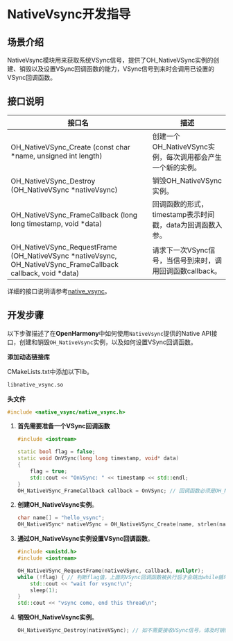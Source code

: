# NativeVsync开发指导

## 场景介绍

NativeVsync模块用来获取系统VSync信号，提供了OH_NativeVSync实例的创建、销毁以及设置VSync回调函数的能力，VSync信号到来时会调用已设置的VSync回调函数。

## 接口说明

| 接口名 | 描述 | 
| -------- | -------- |
| OH_NativeVSync_Create (const char \*name, unsigned int length) | 创建一个OH_NativeVSync实例，每次调用都会产生一个新的实例。 | 
| OH_NativeVSync_Destroy (OH_NativeVSync \*nativeVsync) | 销毁OH_NativeVSync实例。 | 
| OH_NativeVSync_FrameCallback (long long timestamp, void \*data) | 回调函数的形式，timestamp表示时间戳，data为回调函数入参。 | 
| OH_NativeVSync_RequestFrame (OH_NativeVSync \*nativeVsync, OH_NativeVSync_FrameCallback callback, void \*data) | 请求下一次VSync信号，当信号到来时，调用回调函数callback。 | 

详细的接口说明请参考[native_vsync](../reference/native-apis/_native_vsync.md)。

## 开发步骤

以下步骤描述了在**OpenHarmony**中如何使用`NativeVsync`提供的Native API接口，创建和销毁`OH_NativeVsync`实例，以及如何设置VSync回调函数。

**添加动态链接库**

CMakeLists.txt中添加以下lib。
```txt
libnative_vsync.so
```

**头文件**
```c++
#include <native_vsync/native_vsync.h>
```

1. **首先需要准备一个VSync回调函数**
    ```c++
    #include <iostream>

    static bool flag = false;
    static void OnVSync(long long timestamp, void* data)
    {
        flag = true;
        std::cout << "OnVSync: " << timestamp << std::endl;
    }
    OH_NativeVSync_FrameCallback callback = OnVSync; // 回调函数必须是OH_NativeVSync_FrameCallback类型
     ```
2. **创建OH_NativeVsync实例**。
    ```c++
    char name[] = "hello_vsync";
    OH_NativeVSync* nativeVSync = OH_NativeVSync_Create(name, strlen(name));
     ```

3. **通过OH_NativeVsync实例设置VSync回调函数**。
    ```c++
    #include <unistd.h>
    #include <iostream>

    OH_NativeVSync_RequestFrame(nativeVSync, callback, nullptr);
    while (!flag) { // 判断flag值，上面的VSync回调函数被执行后才会跳出while循环，表示已经接收到VSync信号
        std::cout << "wait for vsync!\n";
        sleep(1);
    }
    std::cout << "vsync come, end this thread\n";
    ```

4. **销毁OH_NativeVsync实例**。
    ```c++
    OH_NativeVSync_Destroy(nativeVSync); // 如不需要接收VSync信号，请及时销毁OH_NativeVsync实例
    ```